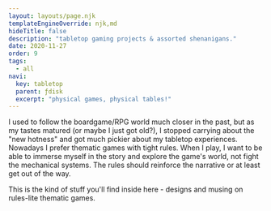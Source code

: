 ```yaml
---
layout: layouts/page.njk
templateEngineOverride: njk,md
hideTitle: false
description: "tabletop gaming projects & assorted shenanigans."
date: 2020-11-27
order: 9
tags: 
  - all
navi:
  key: tabletop
  parent: ƒdisk
  excerpt: "physical games, physical tables!"
---
```


I used to follow the boardgame/RPG world much closer in the past, but as my tastes matured (or maybe I just got old?), I stopped carrying about the "new hotness" and got much pickier about my tabletop experiences. Nowadays I prefer thematic games with tight rules. When I play, I want to be able to immerse myself in the story and explore the game's world, not fight the mechanical systems. The rules should reinforce the narrative or at least get out of the way. 

This is the kind of stuff you'll find inside here -  designs and musing on rules-lite thematic games.